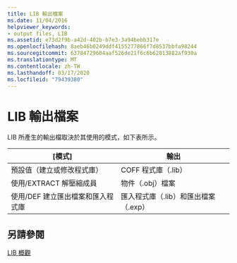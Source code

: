 ```yaml
---
title: LIB 輸出檔案
ms.date: 11/04/2016
helpviewer_keywords:
- output files, LIB
ms.assetid: e73d2f9b-a42d-402b-b7e3-3a94bebb317e
ms.openlocfilehash: 8aeb46b0249ddf4155277866f7d8537bbfa98244
ms.sourcegitcommit: 63784729604aaf526de21f6c6b62813882af930a
ms.translationtype: MT
ms.contentlocale: zh-TW
ms.lasthandoff: 03/17/2020
ms.locfileid: "79439380"
---
```

# <a name="lib-output-files"></a>LIB 輸出檔案

LIB 所產生的輸出檔取決於其使用的模式，如下表所示。

|[模式]|輸出|
|----------|------------|
|預設值（建立或修改程式庫）|COFF 程式庫（.lib）|
|使用/EXTRACT 解壓縮成員|物件（.obj）檔案|
|使用/DEF 建立匯出檔案和匯入程式庫|匯入程式庫（.lib）和匯出檔案（.exp）|

## <a name="see-also"></a>另請參閱

[LIB 概觀](overview-of-lib.md)
